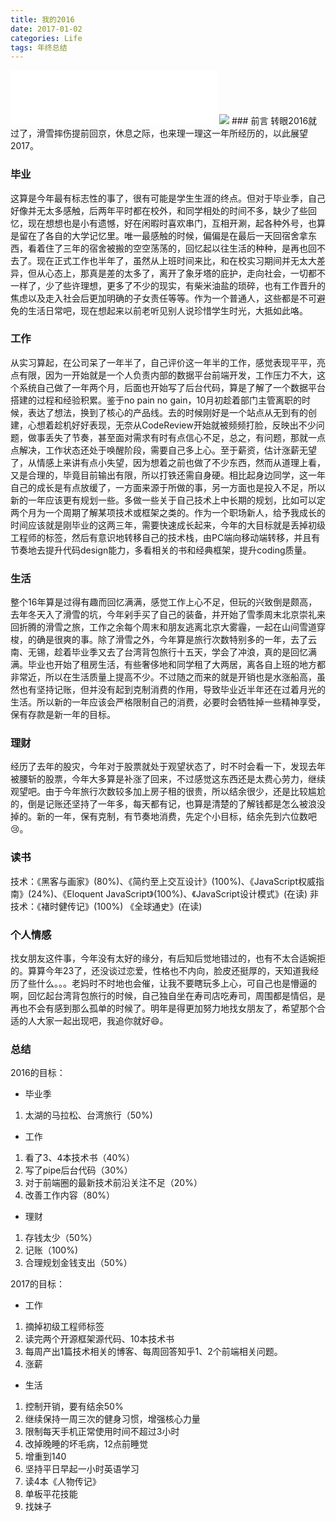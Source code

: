 ```yaml
---
title: 我的2016
date: 2017-01-02
categories: Life
tags: 年终总结
---
```

<iframe frameborder="no" border="0" marginwidth="0" marginheight="0" width=330 height=86 src="//music.163.com/outchain/player?type=2&id=437292675&auto=0&height=66"></iframe>
<img src="http://7xja3v.com1.z0.glb.clouddn.com/2016a.jpg">
### 前言
转眼2016就过了，滑雪摔伤提前回京，休息之际，也来理一理这一年所经历的，以此展望2017。

### 毕业
这算是今年最有标志性的事了，很有可能是学生生涯的终点。但对于毕业季，自己好像并无太多感触，后两年平时都在校外，和同学相处的时间不多，缺少了些回忆，现在想想也是小有遗憾，好在闲暇时喜欢串门，互相开涮，起各种外号，也算是留在了各自的大学记忆里。唯一最感触的时候，偏偏是在最后一天回宿舍拿东西，看着住了三年的宿舍被搬的空空荡荡的，回忆起以往生活的种种，是再也回不去了。现在正式工作也半年了，虽然从上班时间来比，和在校实习期间并无太大差异，但从心态上，那真是差的太多了，离开了象牙塔的庇护，走向社会，一切都不一样了，少了些许理想，更多了不少的现实，有柴米油盐的琐碎，也有工作晋升的焦虑以及走入社会后更加明确的子女责任等等。作为一个普通人，这些都是不可避免的生活日常吧，现在想起来以前老听见别人说珍惜学生时光，大抵如此咯。

### 工作
从实习算起，在公司呆了一年半了，自己评价这一年半的工作，感觉表现平平，亮点有限，因为一开始就是一个人负责内部的数据平台前端开发，工作压力不大，这个系统自己做了一年两个月，后面也开始写了后台代码，算是了解了一个数据平台搭建的过程和经验积累。鉴于no pain no gain，10月初趁着部门主管离职的时候，表达了想法，换到了核心的产品线。去的时候刚好是一个站点从无到有的创建，心想着趁机好好表现，无奈从CodeReview开始就被频频打脸，反映出不少问题，做事丢失了节奏，甚至面对需求有时有点信心不足，总之，有问题，那就一点点解决，工作状态还处于唤醒阶段，需要自己多上心。至于薪资，估计涨薪无望了，从情感上来讲有点小失望，因为想着之前也做了不少东西，然而从道理上看，又是合理的，毕竟目前输出有限，所以打铁还需自身硬。相比起身边同学，这一年自己的成长是有点放缓了，一方面来源于所做的事，另一方面也是投入不足，所以新的一年应该更有规划一些。多做一些关于自己技术上中长期的规划，比如可以定两个月为一个周期了解某项技术或框架之类的。作为一个职场新人，给予我成长的时间应该就是刚毕业的这两三年，需要快速成长起来，今年的大目标就是丢掉初级工程师的标签，然后有意识地转移自己的技术栈，由PC端向移动端转移，并且有节奏地去提升代码design能力，多看相关的书和经典框架，提升coding质量。

### 生活
整个16年算是过得有趣而回忆满满，感觉工作上心不足，但玩的兴致倒是颇高，去年冬天入了滑雪的坑，今年剁手买了自己的装备，并开始了雪季周末北京崇礼来回折腾的滑雪之旅，工作之余每个周末和朋友逃离北京大雾霾，一起在山间雪道穿梭，的确是很爽的事。除了滑雪之外，今年算是旅行次数特别多的一年，去了云南、无锡，趁着毕业季又去了台湾背包旅行十五天，学会了冲浪，真的是回忆满满。毕业也开始了租房生活，有些奢侈地和同学租了大两居，离各自上班的地方都非常近，所以在生活质量上提高不少。不过随之而来的就是开销也是水涨船高，虽然也有坚持记账，但并没有起到克制消费的作用，导致毕业近半年还在过着月光的生活。所以新的一年应该会严格限制自己的消费，必要时会牺牲掉一些精神享受，保有存款是新一年的目标。

### 理财
经历了去年的股灾，今年对于股票就处于观望状态了，时不时会看一下，发现去年被腰斩的股票，今年大多算是补涨了回来，不过感觉这东西还是太费心劳力，继续观望吧。由于今年旅行次数较多加上房子租的很贵，所以结余很少，还是比较尴尬的，倒是记账还坚持了一年多，每天都有记，也算是清楚的了解钱都是怎么被浪没掉的。新的一年，保有克制，有节奏地消费，先定个小目标，结余先到六位数吧😢。

### 读书
技术：《黑客与画家》(80%)、《简约至上交互设计》(100%)、《JavaScript权威指南》(24%)、《Eloquent JavaScript》(100%)、《JavaScript设计模式》(在读)
非技术：《褚时健传记》(100%) 《全球通史》(在读)

### 个人情感
找女朋友这件事，今年没有太好的缘分，有后知后觉地错过的，也有不太合适婉拒的。算算今年23了，还没谈过恋爱，性格也不内向，脸皮还挺厚的，天知道我经历了些什么。。。老妈时不时地也会催，让我不要瞎玩多上心，可自己也是懵逼的啊，回忆起台湾背包旅行的时候，自己独自坐在寿司店吃寿司，周围都是情侣，是再也不会有感到那么孤单的时候了。明年是得更加努力地找女朋友了，希望那个合适的人大家一起出现吧，我追你就好😄。

### 总结
2016的目标：
-  毕业季
1. 太湖的马拉松、台湾旅行（50%)
- 工作
1. 看了3、4本技术书（40%）
2. 写了pipe后台代码（30%）
3. 对于前端圈的最新技术前沿关注不足（20%）
4. 改善工作内容（80%）
- 理财
1. 存钱太少（50%）
2. 记账（100%)
3. 合理规划金钱支出（50%）


2017的目标：
- 工作
1. 摘掉初级工程师标签
2. 读完两个开源框架源代码、10本技术书
3. 每周产出1篇技术相关的博客、每周回答知乎1、2个前端相关问题。
4. 涨薪
- 生活
1. 控制开销，要有结余50%
2. 继续保持一周三次的健身习惯，增强核心力量
3. 限制每天手机正常使用时间不超过3小时
4. 改掉晚睡的坏毛病，12点前睡觉
5. 增重到140
6. 坚持平日早起一小时英语学习
6. 读4本《人物传记》
7. 单板平花技能
7. 找妹子


